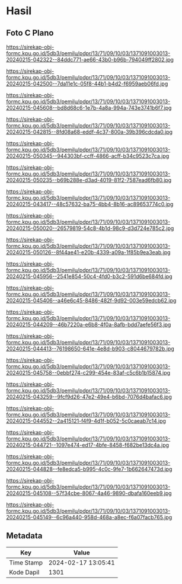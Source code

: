 # Hasil

## Foto C Plano

https://sirekap-obj-formc.kpu.go.id/5db3/pemilu/pdpr/13/71/09/10/03/1371091003013-20240215-042322--84ddc771-ae66-43b0-b96b-794049ff2802.jpg

https://sirekap-obj-formc.kpu.go.id/5db3/pemilu/pdpr/13/71/09/10/03/1371091003013-20240215-042500--7da11e1c-05f8-44b1-b4d2-f6959aeb06fd.jpg

https://sirekap-obj-formc.kpu.go.id/5db3/pemilu/pdpr/13/71/09/10/03/1371091003013-20240215-045608--bd8d68c6-1e7b-4a8a-994a-743e3741b6f7.jpg

https://sirekap-obj-formc.kpu.go.id/5db3/pemilu/pdpr/13/71/09/10/03/1371091003013-20240215-042815--8fd08a68-eddf-4c37-800a-39b396cdcda0.jpg

https://sirekap-obj-formc.kpu.go.id/5db3/pemilu/pdpr/13/71/09/10/03/1371091003013-20240215-050345--944303bf-ccff-4866-acff-b34c9523c7ca.jpg

https://sirekap-obj-formc.kpu.go.id/5db3/pemilu/pdpr/13/71/09/10/03/1371091003013-20240215-050235--b69b288e-d3ad-4019-81f2-7587ead6fb80.jpg

https://sirekap-obj-formc.kpu.go.id/5db3/pemilu/pdpr/13/71/09/10/03/1371091003013-20240215-043417--48c57632-ba75-4bb4-8b16-ac89653774c0.jpg

https://sirekap-obj-formc.kpu.go.id/5db3/pemilu/pdpr/13/71/09/10/03/1371091003013-20240215-050020--26579819-54c8-4b1d-98c9-d3d724e785c2.jpg

https://sirekap-obj-formc.kpu.go.id/5db3/pemilu/pdpr/13/71/09/10/03/1371091003013-20240215-050126--8f44ae41-e20b-4339-a09a-1f85b9ea3eab.jpg

https://sirekap-obj-formc.kpu.go.id/5db3/pemilu/pdpr/13/71/09/10/03/1371091003013-20240215-045956--2541e854-50c4-4fd0-b3c2-591d6be684fd.jpg

https://sirekap-obj-formc.kpu.go.id/5db3/pemilu/pdpr/13/71/09/10/03/1371091003013-20240215-045406--a46e6c45-8486-482f-9d92-003e59edcb62.jpg

https://sirekap-obj-formc.kpu.go.id/5db3/pemilu/pdpr/13/71/09/10/03/1371091003013-20240215-044209--46b7220a-e6b8-4f0a-8afb-bdd7aefe56f3.jpg

https://sirekap-obj-formc.kpu.go.id/5db3/pemilu/pdpr/13/71/09/10/03/1371091003013-20240215-044413--76198650-641e-4e8d-b903-c8044679782b.jpg

https://sirekap-obj-formc.kpu.go.id/5db3/pemilu/pdpr/13/71/09/10/03/1371091003013-20240215-045758--0ebbf274-c299-454e-83af-c5c6b1b15874.jpg

https://sirekap-obj-formc.kpu.go.id/5db3/pemilu/pdpr/13/71/09/10/03/1371091003013-20240215-043259--9fcf9d26-47e2-49e4-b6bd-7076d4bafac6.jpg

https://sirekap-obj-formc.kpu.go.id/5db3/pemilu/pdpr/13/71/09/10/03/1371091003013-20240215-044552--2a415121-f4f9-4d1f-b052-5c0caeab7c14.jpg

https://sirekap-obj-formc.kpu.go.id/5db3/pemilu/pdpr/13/71/09/10/03/1371091003013-20240215-044721--1097e474-ed17-4bfe-8458-f682be13dc4a.jpg

https://sirekap-obj-formc.kpu.go.id/5db3/pemilu/pdpr/13/71/09/10/03/1371091003013-20240215-044828--fe8edca5-b995-4c0c-9fe7-1b662647473d.jpg

https://sirekap-obj-formc.kpu.go.id/5db3/pemilu/pdpr/13/71/09/10/03/1371091003013-20240215-045108--57f34cbe-8067-4a46-9890-dbafa160eeb9.jpg

https://sirekap-obj-formc.kpu.go.id/5db3/pemilu/pdpr/13/71/09/10/03/1371091003013-20240215-045149--6c96a440-958d-468a-a8ec-f6a07facb765.jpg


## Metadata

| Key        | Value               |
| ---------- | ------------------- |
| Time Stamp | 2024-02-17 13:05:41 |
| Kode Dapil | 1301                |



